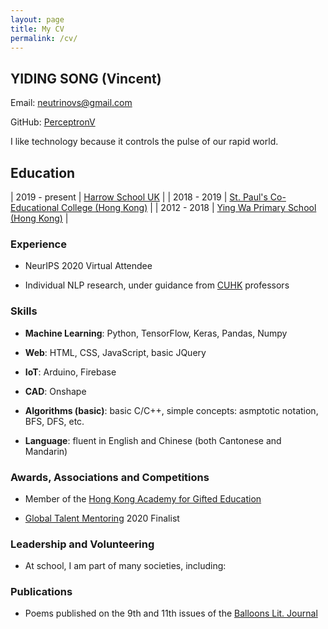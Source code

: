 ```yaml
---
layout: page
title: My CV
permalink: /cv/
---
```



##  YIDING SONG (Vincent)

Email: [neutrinovs@gmail.com](mailto:neutrinovs@gmail.com)

GitHub: [PerceptronV](https://github.com/PerceptronV/)

I like technology because it controls the pulse of our rapid world. 


## Education

| 2019 - present | [Harrow School UK](https://www.harrowschool.org.uk/) |
| 2018 - 2019 | [St. Paul's Co-Educational College (Hong Kong)](https://www.spcc.edu.hk/) |
| 2012 - 2018 | [Ying Wa Primary School (Hong Kong)](https://www.yingwaps.edu.hk/) |


### Experience

* NeurIPS 2020 Virtual Attendee

* Individual NLP research, under guidance from [CUHK](https://www.cuhk.edu.hk/english/index.html) professors


### Skills

* __Machine Learning__: Python, TensorFlow, Keras, Pandas, Numpy

* __Web__: HTML, CSS, JavaScript, basic JQuery

* __IoT__: Arduino, Firebase

* __CAD__: Onshape

* __Algorithms (basic)__: basic C/C++, simple concepts: asmptotic notation, BFS, DFS, etc.

* __Language__: fluent in English and Chinese (both Cantonese and Mandarin)


### Awards, Associations and Competitions

* Member of the [Hong Kong Academy for Gifted Education](https://www.hkage.org.hk/en/)

* [Global Talent Mentoring](https://globaltalentmentoring.org/) 2020 Finalist


### Leadership and Volunteering

* At school, I am part of many societies, including: 


### Publications

* Poems published on the 9th and 11th issues of the [Balloons Lit. Journal](https://www.balloons-lit-journal.com/)
